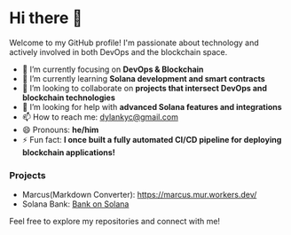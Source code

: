 # Hi there 👋

Welcome to my GitHub profile! I'm passionate about technology and actively involved in both DevOps and the blockchain space.

- 🔭 I’m currently focusing on **DevOps & Blockchain**
- 🌱 I’m currently learning **Solana development and smart contracts**
- 👯 I’m looking to collaborate on **projects that intersect DevOps and blockchain technologies**
- 🤔 I’m looking for help with **advanced Solana features and integrations**
- 📫 How to reach me: [dylankyc@gmail.com](mailto:dylankyc@gmail.com)
- 😄 Pronouns: **he/him**
- ⚡ Fun fact: **I once built a fully automated CI/CD pipeline for deploying blockchain applications!**

### Projects

- Marcus(Markdown Converter): https://marcus.mur.workers.dev/
- Solana Bank: [Bank on Solana](https://bank-solana.vercel.app/bank)

Feel free to explore my repositories and connect with me!
